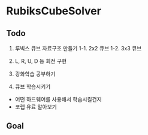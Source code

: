 RubiksCubeSolver
==================

## Todo
1. 루빅스 큐브 자료구조 만들기 
1-1. 2x2 큐브
1-2. 3x3 큐브

2. L, R, U, D 등 회전 구현

3. 강화학습 공부하기

4. 큐브 학습시키기 
- 어떤 하드웨어를 사용해서 학습시킬건지
- 코랩 유료 알아보기


## Goal
